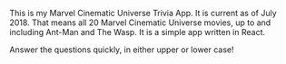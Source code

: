 This is my Marvel Cinematic Universe Trivia App. It is current as of July 2018. That means all 20 Marvel Cinematic Universe movies, up to and including Ant-Man and The Wasp. It is a simple app written in React.

Answer the questions quickly, in either upper or lower case!